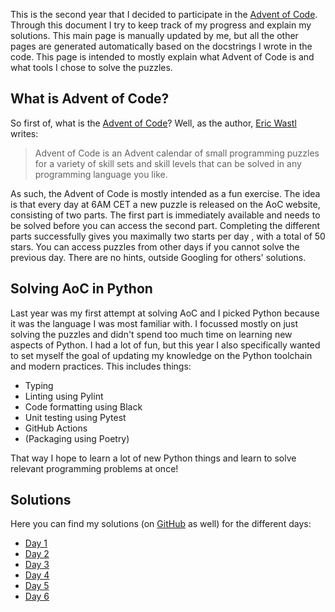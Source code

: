 This is the second year that I decided to participate in the [Advent of Code](https://adventofcode.com/). Through this 
document I try to keep track of my progress and explain my solutions. This main page is manually updated by me, but all
the other pages are generated automatically based on the docstrings I wrote in the code. This page is intended to mostly
explain what Advent of Code is and what tools I chose to solve the puzzles.

## What is Advent of Code?
So first of, what is the [Advent of Code](https://adventofcode.com/)? Well, as the author, [Eric Wastl](http://was.tl/)
writes:  

>Advent of Code is an Advent calendar of small programming puzzles for a variety of skill sets and skill levels that can be solved in any programming language you like. 

As such, the Advent of Code is mostly intended as a fun exercise. The idea is that every day at 6AM CET a new puzzle
is released on the AoC website, consisting of two parts. The first part is immediately available and needs to be solved
before you can access the second part. Completing the different parts successfully gives you maximally two starts per day
, with a total of 50 stars. You can access puzzles from other days if you cannot solve the previous day. There are no
hints, outside Googling for others' solutions.

## Solving AoC in Python
Last year was my first attempt at solving AoC and I picked Python because it was the language I was most familiar with. 
I focussed mostly on just solving the puzzles and didn't spend too much time on learning new aspects of Python. I had a
lot of fun, but this year I also specifically wanted to set myself the goal of updating my knowledge on the Python
toolchain and modern practices. This includes things:

* Typing
* Linting using Pylint
* Code formatting using Black
* Unit testing using Pytest
* GitHub Actions
* (Packaging using Poetry) 

That way I hope to learn a lot of new Python things and learn to solve relevant programming problems at once!

## Solutions
Here you can find my solutions (on [GitHub](https://github.com/GeertLitjens/advent-of-code-2021) as well)
for the different days:

* [Day 1](./days/day1.md)
* [Day 2](./days/day2.md)
* [Day 3](./days/day3.md)
* [Day 4](./days/day4.md)
* [Day 5](./days/day5.md)
* [Day 6](./days/day6.md)
